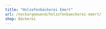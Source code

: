 ```yaml
---
title: "Holzofenbäckerei Emert"
url: /neckargemuend/holzofenbaeckerei-emert/
shop: Bäckerei
---
```

